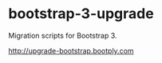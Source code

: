 bootstrap-3-upgrade
===================

Migration scripts for Bootstrap 3.

http://upgrade-bootstrap.bootply.com

